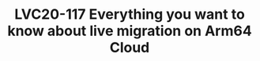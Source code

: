 ---
categories:
- lvc20
description: Currently, one big gap between Arm64 and X86 cloud platform is that X86
  can provide much better instance migration experience than Arm64 platform. CPU comparison
  and CPU model capabilities have provided Arm64 VM with the ability to live migration
  among different hardware vendors. This function is the essential function of the
  data center. From the cloud management framework, we also need to consider the realization
  of supporting VM live migration. <br /> <br /> In this seesion, we will talk about
  what we have done in most widely used virtulization management tool - Libvirt to
  provide better live migration capabilities on Arm64 platform and also some details
  in the newest lightweight cloud management project such as Kubevirt. <br /> <br
  /> With live migration support on Arm64, it can finally benefit the cloud ecosystem
  for large scale datacenter scenarios which may use different Arm64 CPU architectures
  and vendors.<br />
image: /assets/images/featured-images/lvc20/LVC20-117.png
session_id: LVC20-117
session_room: DataCenter
session_slot:
  end_time: 2020-09-22 14:55
  start_time: 2020-09-22 14:30
session_speakers:
- speaker_bio: Senior Software Engineer from OpenSource Ecosystem Dept. Huawei Technology
  speaker_company: Huawei Technology
  speaker_image: http://avatars.sched.co/5/41/10468720/avatar.jpg.320x320px.jpg?759
  speaker_name: Zhenyu Zheng
  speaker_position: Senior Software Engineer - Huawei Technology
  speaker_role: speaker
- speaker_bio: Kevin Zhao is currently the tech lead at Linaro Developer Cloud. Now,
    he is serving as the Core Reviewer for OpenStack Zun project and maintainer for
    virtual-kubelet OpenStack provider. He is also an active contributor in Kolla
    and Nova, mainly focusing on making OpenStack work fine on AArch64. His expertise
    including container and Kubernetes related technologies, deployment and management
    of containerized applications, etc.
  speaker_company: Linaro
  speaker_image: http://avatars.sched.co/8/52/8935361/avatar.jpg.320x320px.jpg?505
  speaker_name: Kevin Zhao
  speaker_position: Tech Lead, Linaro - LDCG - devops
  speaker_role: speaker
session_track: Data Center
tag: session
tags: Data Center
title: LVC20-117 Everything you want to know about live migration on Arm64 Cloud
---